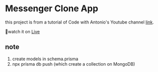 # Messenger Clone App

this project is from a tutorial of Code with Antonio's Youtube channel [link](https://www.youtube.com/watch?v=PGPGcKBpAk8&t=28921s).

🚀watch it on [Live](https://messenger-drab.vercel.app/)

## note

1. create models in schema.prisma
2. npx prisma db push (which create a collection on MongoDB)
